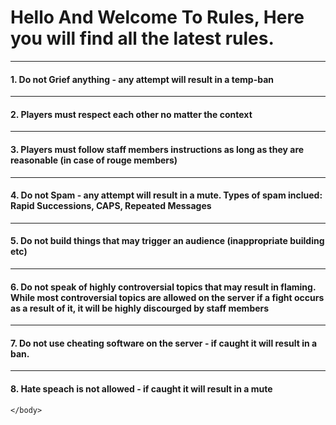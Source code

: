 <Html>
    <head> 
        <title>Rules</title>
    </head>
    <body>
        <h1>Hello And Welcome To Rules, Here you will find all the latest rules.</h1>
        <hr>
        <h4>1. Do not Grief anything - any attempt will result in a temp-ban</h4>
        <hr>
        <h4>2. Players must respect each other no matter the context</h4>
        <hr>
        <h4>3. Players must follow staff members instructions as long as they are reasonable (in case of rouge members)</h4>
        <hr>
        <h4>4. Do not Spam - any attempt will result in a mute. Types of spam inclued: Rapid Successions, CAPS, Repeated Messages</H4>
        <hr>    
        <h4>5. Do not build things that may trigger an audience (inappropriate building etc)</h4>
        <hr>
        <h4>6. Do not speak of highly controversial topics that may result in flaming. While most controversial topics are allowed on the server if a fight occurs as a result of it, it will be highly discourged by staff members</h4>
        <hr>
        <h4>7. Do not use cheating software on the server - if caught it will result in a ban.</h4>
        <hr>
        <h4>8. Hate speach is not allowed - if caught it will result in a mute</h4>
        
    </body>


</Html>

